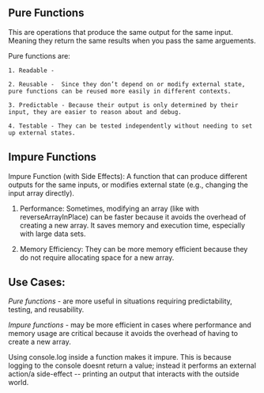 ## **Pure Functions**

This are operations that produce the same output for the same input. Meaning they return the same results when you pass the same arguements.

Pure functions are:

    1. Readable - 

    2. Reusable -  Since they don’t depend on or modify external state, pure functions can be reused more easily in different contexts.

    3. Predictable - Because their output is only determined by their input, they are easier to reason about and debug.

    4. Testable - They can be tested independently without needing to set up external states.


## **Impure Functions**
Impure Function (with Side Effects): A function that can produce different outputs for the same inputs, or modifies external state (e.g., changing the input array directly).

1. Performance: Sometimes, modifying an array (like with reverseArrayInPlace) can be faster because it avoids the overhead of creating a new array. It saves memory and execution time, especially with large data sets.

2. Memory Efficiency: They can be more memory efficient because they do not require allocating space for a new array.


## **Use Cases:**
*Pure functions* -  are more useful in situations requiring predictability, testing, and reusability.

*Impure functions* - may be more efficient in cases where performance and memory usage are critical because it avoids the overhead of having to create a new array.

Using console.log inside a function makes it impure. This is because logging to the console doesnt return a value; instead it performs an external action/a side-effect -- printing an output that interacts with the outside world.